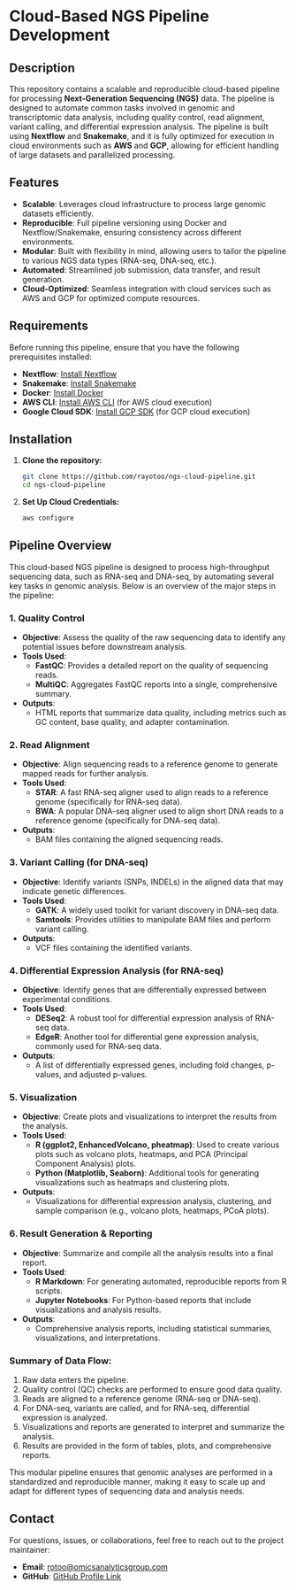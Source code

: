 # Cloud-Based NGS Pipeline Development

## Description

This repository contains a scalable and reproducible cloud-based pipeline for processing **Next-Generation Sequencing (NGS)** data. The pipeline is designed to automate common tasks involved in genomic and transcriptomic data analysis, including quality control, read alignment, variant calling, and differential expression analysis. The pipeline is built using **Nextflow** and **Snakemake**, and it is fully optimized for execution in cloud environments such as **AWS** and **GCP**, allowing for efficient handling of large datasets and parallelized processing.

## Features

- **Scalable**: Leverages cloud infrastructure to process large genomic datasets efficiently.
- **Reproducible**: Full pipeline versioning using Docker and Nextflow/Snakemake, ensuring consistency across different environments.
- **Modular**: Built with flexibility in mind, allowing users to tailor the pipeline to various NGS data types (RNA-seq, DNA-seq, etc.).
- **Automated**: Streamlined job submission, data transfer, and result generation.
- **Cloud-Optimized**: Seamless integration with cloud services such as AWS and GCP for optimized compute resources.

## Requirements

Before running this pipeline, ensure that you have the following prerequisites installed:

- **Nextflow**: [Install Nextflow](https://www.nextflow.io/docs/latest/getstarted.html)
- **Snakemake**: [Install Snakemake](https://snakemake.readthedocs.io/en/stable/getting_started/installation.html)
- **Docker**: [Install Docker](https://docs.docker.com/get-docker/)
- **AWS CLI**: [Install AWS CLI](https://docs.aws.amazon.com/cli/latest/userguide/getting-started-install.html) (for AWS cloud execution)
- **Google Cloud SDK**: [Install GCP SDK](https://cloud.google.com/sdk/docs/install) (for GCP cloud execution)

## Installation

1. **Clone the repository:**
   ```bash
   git clone https://github.com/rayotoo/ngs-cloud-pipeline.git
   cd ngs-cloud-pipeline
   
2. **Set Up Cloud Credentials:**
   ```bash
   aws configure
   
## Pipeline Overview

This cloud-based NGS pipeline is designed to process high-throughput sequencing data, such as RNA-seq and DNA-seq, by automating several key tasks in genomic analysis. Below is an overview of the major steps in the pipeline:

### 1. **Quality Control**
   - **Objective**: Assess the quality of the raw sequencing data to identify any potential issues before downstream analysis.
   - **Tools Used**:
     - **FastQC**: Provides a detailed report on the quality of sequencing reads.
     - **MultiQC**: Aggregates FastQC reports into a single, comprehensive summary.
   - **Outputs**:
     - HTML reports that summarize data quality, including metrics such as GC content, base quality, and adapter contamination.
   
### 2. **Read Alignment**
   - **Objective**: Align sequencing reads to a reference genome to generate mapped reads for further analysis.
   - **Tools Used**:
     - **STAR**: A fast RNA-seq aligner used to align reads to a reference genome (specifically for RNA-seq data).
     - **BWA**: A popular DNA-seq aligner used to align short DNA reads to a reference genome (specifically for DNA-seq data).
   - **Outputs**:
     - BAM files containing the aligned sequencing reads.
   
### 3. **Variant Calling** (for DNA-seq)
   - **Objective**: Identify variants (SNPs, INDELs) in the aligned data that may indicate genetic differences.
   - **Tools Used**:
     - **GATK**: A widely used toolkit for variant discovery in DNA-seq data.
     - **Samtools**: Provides utilities to manipulate BAM files and perform variant calling.
   - **Outputs**:
     - VCF files containing the identified variants.
   
### 4. **Differential Expression Analysis** (for RNA-seq)
   - **Objective**: Identify genes that are differentially expressed between experimental conditions.
   - **Tools Used**:
     - **DESeq2**: A robust tool for differential expression analysis of RNA-seq data.
     - **EdgeR**: Another tool for differential gene expression analysis, commonly used for RNA-seq data.
   - **Outputs**:
     - A list of differentially expressed genes, including fold changes, p-values, and adjusted p-values.
   
### 5. **Visualization**
   - **Objective**: Create plots and visualizations to interpret the results from the analysis.
   - **Tools Used**:
     - **R (ggplot2, EnhancedVolcano, pheatmap)**: Used to create various plots such as volcano plots, heatmaps, and PCA (Principal Component Analysis) plots.
     - **Python (Matplotlib, Seaborn)**: Additional tools for generating visualizations such as heatmaps and clustering plots.
   - **Outputs**:
     - Visualizations for differential expression analysis, clustering, and sample comparison (e.g., volcano plots, heatmaps, PCoA plots).
   
### 6. **Result Generation & Reporting**
   - **Objective**: Summarize and compile all the analysis results into a final report.
   - **Tools Used**:
     - **R Markdown**: For generating automated, reproducible reports from R scripts.
     - **Jupyter Notebooks**: For Python-based reports that include visualizations and analysis results.
   - **Outputs**:
     - Comprehensive analysis reports, including statistical summaries, visualizations, and interpretations.

### Summary of Data Flow:
1. Raw data enters the pipeline.
2. Quality control (QC) checks are performed to ensure good data quality.
3. Reads are aligned to a reference genome (RNA-seq or DNA-seq).
4. For DNA-seq, variants are called, and for RNA-seq, differential expression is analyzed.
5. Visualizations and reports are generated to interpret and summarize the analysis.
6. Results are provided in the form of tables, plots, and comprehensive reports.

This modular pipeline ensures that genomic analyses are performed in a standardized and reproducible manner, making it easy to scale up and adapt for different types of sequencing data and analysis needs.


## Contact

For questions, issues, or collaborations, feel free to reach out to the project maintainer:

- **Email**: rotoo@omicsanalyticsgroup.com
- **GitHub**: [GitHub Profile Link](https://github.com/rayotoo)
